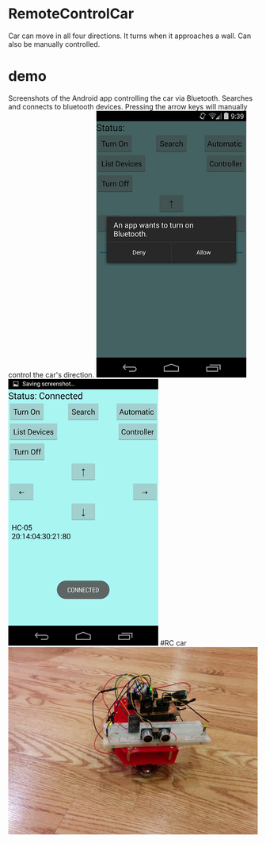 # RemoteControlCar
Car can move in all four directions. It turns when it approaches a wall. Can also be manually controlled.
# demo
Screenshots of the Android app controlling the car via Bluetooth. Searches and connects to bluetooth devices. Pressing the arrow keys will manually control the car's direction.
![Alt text](/pictures-video/Screenshot_2014-09-05-21-39-53.png?)
![Alt text](/pictures-video/Screenshot_2014-09-05-21-40-07.png?)
#RC car
![Alt text](/pictures-video/IMG_20140905_214037.jpg?)
